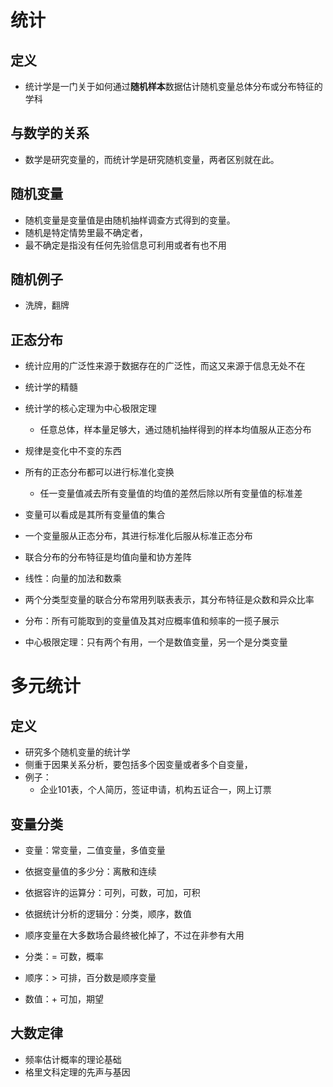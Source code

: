 # 统计

## 定义
- 统计学是一门关于如何通过**随机样本**数据估计随机变量总体分布或分布特征的学科

## 与数学的关系
- 数学是研究变量的，而统计学是研究随机变量，两者区别就在此。

## 随机变量
- 随机变量是变量值是由随机抽样调查方式得到的变量。
- 随机是特定情势里最不确定者，
- 最不确定是指没有任何先验信息可利用或者有也不用

## 随机例子
- 洗牌，翻牌

## 正态分布
- 统计应用的广泛性来源于数据存在的广泛性，而这又来源于信息无处不在
- 统计学的精髓
- 统计学的核心定理为中心极限定理
	- 任意总体，样本量足够大，通过随机抽样得到的样本均值服从正态分布
- 规律是变化中不变的东西
- 所有的正态分布都可以进行标准化变换 
	- 任一变量值减去所有变量值的均值的差然后除以所有变量值的标准差
- 变量可以看成是其所有变量值的集合
- 一个变量服从正态分布，其进行标准化后服从标准正态分布


- 联合分布的分布特征是均值向量和协方差阵
- 线性：向量的加法和数乘
- 两个分类型变量的联合分布常用列联表表示，其分布特征是众数和异众比率
- 分布：所有可能取到的变量值及其对应概率值和频率的一揽子展示

- 中心极限定理：只有两个有用，一个是数值变量，另一个是分类变量

# 多元统计
## 定义
- 研究多个随机变量的统计学
- 侧重于因果关系分析，要包括多个因变量或者多个自变量，
- 例子：
	- 企业101表，个人简历，签证申请，机构五证合一，网上订票

## 变量分类
- 变量：常变量，二值变量，多值变量
- 依据变量值的多少分：离散和连续
- 依据容许的运算分：可列，可数，可加，可积
- 依据统计分析的逻辑分：分类，顺序，数值

- 顺序变量在大多数场合最终被化掉了，不过在非参有大用
- 分类：= 可数，概率
- 顺序：> 可排，百分数是顺序变量
- 数值：+ 可加，期望

## 大数定律
- 频率估计概率的理论基础
- 格里文科定理的先声与基因


















